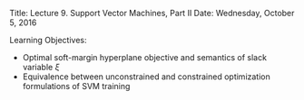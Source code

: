 Title:  Lecture 9. Support Vector Machines, Part II
Date: Wednesday, October 5, 2016

Learning Objectives:

* Optimal soft-margin hyperplane objective and semantics of slack variable $\xi$
* Equivalence between unconstrained and constrained optimization formulations of SVM training